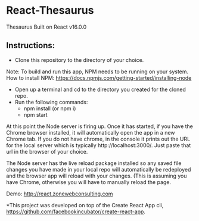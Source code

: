 # React-Thesaurus
Thesaurus Built on React v16.0.0

## Instructions:
- Clone this repository to the directory of your choice. 

Note: To build and run this app, NPM needs to be running on your system. 
 How to install NPM: https://docs.npmjs.com/getting-started/installing-node

- Open up a terminal and cd to the directory you created for the cloned repo. 
- Run the following commands:
  - npm install (or npm i)
  - npm start
  
At this point the Node server is firing up. Once it has started, if you have the Chrome browser installed, it will automatically open the app in a new Chrome tab. 
If you do not have chrome, in the console it prints out the URL for the local server which is typically http://localhost:3000/. Just paste that url in the browser of your choice.

The Node server has the live reload package installed so any saved file changes you have made in your local repo will automatically be redeployed and the browser app will reload with your changes.
(This is assuming you have Chrome, otherwise you will have to manually reload the page. 

Demo: http://react.zonewebconsulting.com


*This project was developed on top of the Create React App cli, https://github.com/facebookincubator/create-react-app.
